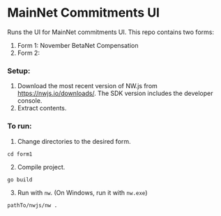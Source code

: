 # MainNet Commitments UI

Runs the UI for MainNet commitments UI. This repo contains two forms:
1. Form 1: November BetaNet Compensation
2. Form 2:

### Setup:

1. Download the most recent version of NW.js from https://nwjs.io/downloads/.
The SDK version includes the developer console.
2. Extract contents.

### To run:

1. Change directories to the desired form.
```
cd form1
```
2. Compile project.
```
go build
```
3. Run with `nw`. (On Windows, run it with `nw.exe`)
```
pathTo/nwjs/nw .
```